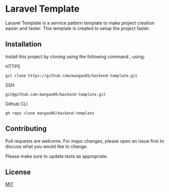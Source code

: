 # Laravel Template

Laravel Template is a service pattern template to make project creation easier and faster. This template is created to setup the project faster.

## Installation

Install this project by cloning using the following command , using:


HTTPS
```https
git clone https://github.com/mangao05/backend-template.git
```
SSH
```ssh
git@github.com:mangao05/backend-template.git
```
Github CLI

```cli
gh repo clone mangao05/backend-template
```

## Contributing
Pull requests are welcome. For major changes, please open an issue first to discuss what you would like to change.

Please make sure to update tests as appropriate.

## License
[MIT](https://choosealicense.com/licenses/mit/)